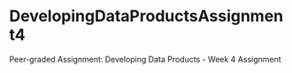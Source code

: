 # DevelopingDataProductsAssignment4
Peer-graded Assignment: Developing Data Products - Week 4 Assignment
